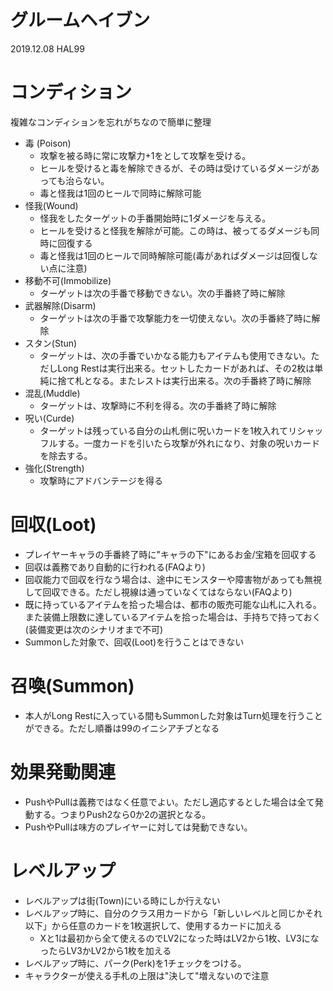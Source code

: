 # グルームヘイブン
2019.12.08 HAL99

# コンディション
複雑なコンディションを忘れがちなので簡単に整理

* 毒 (Poison)
    * 攻撃を被る時に常に攻撃力+1をとして攻撃を受ける。
    * ヒールを受けると毒を解除できるが、その時は受けているダメージがあっても治らない。
    * 毒と怪我は1回のヒールで同時に解除可能
* 怪我(Wound)
    * 怪我をしたターゲットの手番開始時に1ダメージを与える。
    * ヒールを受けると怪我を解除が可能。この時は、被ってるダメージも同時に回復する
    * 毒と怪我は1回のヒールで同時解除可能(毒があればダメージは回復しない点に注意)
* 移動不可(Immobilize)
    * ターゲットは次の手番で移動できない。次の手番終了時に解除
* 武器解除(Disarm)
    * ターゲットは次の手番で攻撃能力を一切使えない。次の手番終了時に解除
* スタン(Stun)
    * ターゲットは、次の手番でいかなる能力もアイテムも使用できない。ただしLong Restは実行出来る。セットしたカードがあれば、その2枚は単純に捨て札となる。またレストは実行出来る。次の手番終了時に解除
* 混乱(Muddle)
    * ターゲットは、攻撃時に不利を得る。次の手番終了時に解除
* 呪い(Curde)
    * ターゲットは残っている自分の山札側に呪いカードを1枚入れてリシャッフルする。一度カードを引いたら攻撃が外れになり、対象の呪いカードを除去する。
* 強化(Strength)
    * 攻撃時にアドバンテージを得る

# 回収(Loot)
* プレイヤーキャラの手番終了時に"キャラの下"にあるお金/宝箱を回収する
* 回収は義務であり自動的に行われる(FAQより)
* 回収能力で回収を行なう場合は、途中にモンスターや障害物があっても無視して回収できる。ただし視線は通っていなくてはならない(FAQより)
* 既に持っているアイテムを拾った場合は、都市の販売可能な山札に入れる。また装備上限数に達しているアイテムを拾った場合は、手持ちで持っておく(装備変更は次のシナリオまで不可)
* Summonした対象で、回収(Loot)を行うことはできない

# 召喚(Summon)
* 本人がLong Restに入っている間もSummonした対象はTurn処理を行うことができる。ただし順番は99のイニシアチブとなる

# 効果発動関連
* PushやPullは義務ではなく任意でよい。ただし適応するとした場合は全て発動する。つまりPush2なら0か2の選択となる。
* PushやPullは味方のプレイヤーに対しては発動できない。

# レベルアップ
* レベルアップは街(Town)にいる時にしか行えない
* レベルアップ時に、自分のクラス用カードから「新しいレベルと同じかそれ以下」から任意のカードを1枚選択して、使用するカードに加える
    * Xと1は最初から全て使えるのでLV2になった時はLV2から1枚、LV3になったらLV3かLV2から1枚を加える
* レベルアップ時に、パーク(Perk)を1チェックをつける。
* キャラクターが使える手札の上限は"決して"増えないので注意

